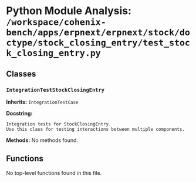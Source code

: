 # Python Module Analysis: `/workspace/cohenix-bench/apps/erpnext/erpnext/stock/doctype/stock_closing_entry/test_stock_closing_entry.py`

## Classes

### `IntegrationTestStockClosingEntry`
**Inherits:** `IntegrationTestCase`


**Docstring:**
```
Integration tests for StockClosingEntry.
Use this class for testing interactions between multiple components.
```

**Methods:**
No methods found.




## Functions

No top-level functions found in this file.

